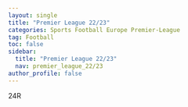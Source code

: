 ```yaml
---
layout: single
title: "Premier League 22/23"
categories: Sports Football Europe Premier-League
tag: Football
toc: false
sidebar:
  title: "Premier League 22/23"
  nav: premier_league_22/23
author_profile: false
---
```


<div class="football-field" >
  <div class="border-line">
  <div class="midline">
  <div class="goal-line1">
  <div class="goal-line2">
  <div class="goal-line1-2">
  <div class="goal-line2-2">
  <div class="circle">
  <div class="goal-circle1">
  <div class="goal-circle2">
  <div class="football-title-premierleague"></div>
  <div class="football-round">24R</div>
</div>
